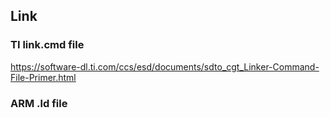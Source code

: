 ## Link

### TI link.cmd file
https://software-dl.ti.com/ccs/esd/documents/sdto_cgt_Linker-Command-File-Primer.html

### ARM .ld file
